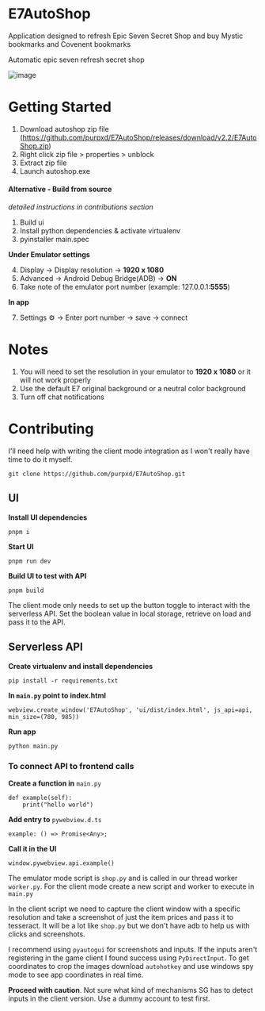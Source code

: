 # E7AutoShop

Application designed to refresh Epic Seven Secret Shop and buy Mystic bookmarks and Covenent bookmarks

Automatic epic seven refresh secret shop

![image](https://github.com/purpxd/E7AutoShop/assets/136267320/6578788c-d53b-4d20-91aa-3fd1db2c26f8)


# Getting Started

1. Download autoshop zip file (https://github.com/purpxd/E7AutoShop/releases/download/v2.2/E7AutoShop.zip)
2. Right click zip file > properties > unblock
3. Extract zip file
4. Launch autoshop.exe

#### Alternative - Build from source
*detailed instructions in contributions section*

1. Build ui
2. Install python dependencies & activate virtualenv
3. pyinstaller main.spec

**Under Emulator settings**

4. Display -> Display resolution ->  **1920 x 1080**
5. Advanced -> Android Debug Bridge(ADB) -> **ON**
6. Take note of the emulator port number (example: 127.0.0.1:**5555**)

**In app**

7. Settings ⚙️ -> Enter port number -> save -> connect

# Notes

1. You will need to set the resolution in your emulator to **1920 x 1080** or it will not work properly
2. Use the default E7 original background or a neutral color background 
3. Turn off chat notifications 

# Contributing

I'll need help with writing the client mode integration as I won't really have time to do it myself.

```
git clone https://github.com/purpxd/E7AutoShop.git
```

## UI

**Install UI dependencies**

```
pnpm i
```

**Start UI**

```
pnpm run dev
```

**Build UI to test with API**

```
pnpm build
```

The client mode only needs to set up the button toggle to interact with the serverless API. Set the boolean value in local storage, retrieve on load and pass it to the API.

## Serverless API

**Create virtualenv and install dependencies**

```
pip install -r requirements.txt
```

**In `main.py` point to index.html**

```
webview.create_window('E7AutoShop', 'ui/dist/index.html', js_api=api, min_size=(780, 985))
```

**Run app**

```
python main.py
```

### To connect API to frontend calls

**Create a function in** `main.py`

```
def example(self):
	print("hello world")
```

**Add entry to** `pywebview.d.ts`

```
example: () => Promise<Any>;
```

**Call it in the UI**

```
window.pywebview.api.example()
```


The emulator mode script is `shop.py` and is called in our thread worker  `worker.py`. For the client mode create a new script and worker to execute in `main.py`

In the client script we need to capture the client window with a specific resolution and take a screenshot of just the item prices and pass it to tesseract. It will be a lot like `shop.py` but we don't have adb to help us with clicks and screenshots. 

I recommend using `pyautogui` for screenshots and inputs. If the inputs aren't registering in the game client I found success using `PyDirectInput`. To get coordinates to crop the images download `autohotkey` and use windows spy mode to see app coordinates in real time. 

**Proceed with caution**. Not sure what kind of mechanisms SG has to detect inputs in the client version. Use a dummy account to test first.
